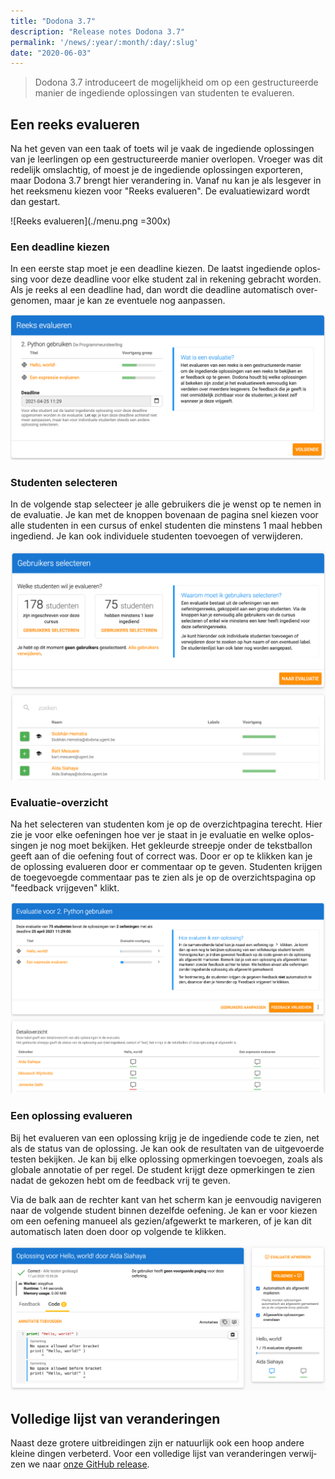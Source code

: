 ```yaml
---
title: "Dodona 3.7"
description: "Release notes Dodona 3.7"
permalink: '/news/:year/:month/:day/:slug'
date: "2020-06-03"
---
```


<NewsHeader :title="$frontmatter.title" :date="$frontmatter.date" lang="nl" />

> Dodona 3.7 introduceert de mogelijkheid om op een gestructureerde manier de ingediende oplossingen van studenten te evalueren.

## Een reeks evalueren

Na het geven van een taak of toets wil je vaak de ingediende oplossingen van je leerlingen op een gestructureerde manier overlopen. Vroeger was dit redelijk omslachtig, of moest je de ingediende oplossingen exporteren, maar Dodona 3.7 brengt hier verandering in. Vanaf nu kan je als lesgever in het reeksmenu kiezen voor "Reeks evalueren". De evaluatiewizard wordt dan gestart.

![Reeks evalueren](./menu.png =300x)

### Een deadline kiezen
In een eerste stap moet je een deadline kiezen. De laatst ingediende oplossing voor deze deadline voor elke student zal in rekening gebracht worden. Als je reeks al een deadline had, dan wordt die deadline automatisch overgenomen, maar je kan ze eventuele nog aanpassen.

![Een deadline kiezen](./deadline.png)

### Studenten selecteren
In de volgende stap selecteer je alle gebruikers die je wenst op te nemen in de evaluatie. Je kan met de knoppen bovenaan de pagina snel kiezen voor alle studenten in een cursus of enkel studenten die minstens 1 maal hebben ingediend. Je kan ook individuele studenten toevoegen of verwijderen.

![Studenten selecteren](./students.png)

### Evaluatie-overzicht
Na het selecteren van studenten kom je op de overzichtpagina terecht. Hier zie je voor elke oefeningen hoe ver je staat in je evaluatie en welke oplossingen je nog moet bekijken. Het gekleurde streepje onder de tekstballon geeft aan of die oefening fout of correct was. Door er op te klikken kan je de oplossing evalueren door er commentaar op te geven. Studenten krijgen de toegevoegde commentaar pas te zien als je op de overzichtspagina op "feedback vrijgeven" klikt.

![Overzicht](./overzicht.png)

### Een oplossing evalueren
Bij het evalueren van een oplossing krijg je de ingediende code te zien, net als de status van de oplossing. Je kan ook de resultaten van de uitgevoerde testen bekijken. Je kan bij elke oplossing opmerkingen toevoegen, zoals als globale annotatie of per regel. De student krijgt deze opmerkingen te zien nadat de gekozen hebt om de feedback vrij te geven.

Via de balk aan de rechter kant van het scherm kan je eenvoudig navigeren naar de volgende student binnen dezelfde oefening. Je kan er voor kiezen om een oefening manueel als gezien/afgewerkt te markeren, of je kan dit automatisch laten doen door op volgende te klikken.

![Een oplossing evalueren](./evalueer.png)

## Volledige lijst van veranderingen

Naast deze grotere uitbreidingen zijn er natuurlijk ook een hoop andere kleine dingen verbeterd. Voor een volledige lijst van veranderingen verwijzen we naar [onze GitHub release](https://github.com/dodona-edu/dodona/releases/tag/3.7).